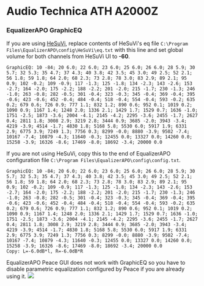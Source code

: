 # Audio Technica ATH A2000Z
### EqualizerAPO GraphicEQ
If you are using [HeSuVi](https://sourceforge.net/projects/hesuvi/), replace contents of HeSuVi's eq file `C:\Program Files\EqualizerAPO\config\HeSuVi\eq.txt` with this line and set global volume for both channels from HeSuVi UI to **-60**.
```
GraphicEQ: 10 -84; 20 6.0; 22 6.0; 23 6.0; 25 6.0; 26 6.0; 28 5.9; 30 5.7; 32 5.3; 35 4.7; 37 4.3; 40 3.8; 42 3.5; 45 3.0; 49 2.5; 52 2.1; 56 1.8; 59 1.8; 64 2.0; 68 2.3; 73 2.8; 78 3.0; 83 2.9; 89 2.1; 95 0.9; 102 -0.2; 109 -0.9; 117 -1.3; 125 -1.8; 134 -2.3; 143 -2.6; 153 -2.7; 164 -2.0; 175 -2.2; 188 -2.2; 201 -2.0; 215 -1.7; 230 -1.3; 246 -1.0; 263 -0.8; 282 -0.5; 301 -0.4; 323 -0.3; 345 -0.4; 369 -0.4; 395 -0.6; 423 -0.6; 452 -0.4; 484 -0.4; 518 -0.4; 554 -0.4; 593 -0.2; 635 0.2; 679 0.6; 726 0.9; 777 1.1; 832 1.2; 890 0.6; 952 0.1; 1019 0.2; 1090 0.9; 1167 1.4; 1248 2.0; 1336 2.1; 1429 1.7; 1529 0.7; 1636 -1.0; 1751 -2.5; 1873 -3.6; 2004 -4.1; 2145 -4.2; 2295 -3.6; 2455 -1.7; 2627 0.4; 2811 1.8; 3008 2.9; 3219 2.8; 3444 0.9; 3685 -2.0; 3943 -3.4; 4219 -3.9; 4514 -1.7; 4830 1.8; 5168 5.8; 5530 6.0; 5917 1.9; 6331 2.9; 6775 3.9; 7249 1.3; 7756 0.3; 8299 -0.0; 8880 -3.9; 9502 -7.4; 10167 -7.4; 10879 -4.3; 11640 -0.3; 12455 0.0; 13327 0.0; 14260 0.0; 15258 -3.9; 16326 -8.6; 17469 -8.0; 18692 -3.4; 20000 0.0
```
If you are not using HeSuVi, copy this to the end of EqualizerAPO configuration file `C:\Program Files\EqualizerAPO\config\config.txt`.
```
GraphicEQ: 10 -84; 20 6.0; 22 6.0; 23 6.0; 25 6.0; 26 6.0; 28 5.9; 30 5.7; 32 5.3; 35 4.7; 37 4.3; 40 3.8; 42 3.5; 45 3.0; 49 2.5; 52 2.1; 56 1.8; 59 1.8; 64 2.0; 68 2.3; 73 2.8; 78 3.0; 83 2.9; 89 2.1; 95 0.9; 102 -0.2; 109 -0.9; 117 -1.3; 125 -1.8; 134 -2.3; 143 -2.6; 153 -2.7; 164 -2.0; 175 -2.2; 188 -2.2; 201 -2.0; 215 -1.7; 230 -1.3; 246 -1.0; 263 -0.8; 282 -0.5; 301 -0.4; 323 -0.3; 345 -0.4; 369 -0.4; 395 -0.6; 423 -0.6; 452 -0.4; 484 -0.4; 518 -0.4; 554 -0.4; 593 -0.2; 635 0.2; 679 0.6; 726 0.9; 777 1.1; 832 1.2; 890 0.6; 952 0.1; 1019 0.2; 1090 0.9; 1167 1.4; 1248 2.0; 1336 2.1; 1429 1.7; 1529 0.7; 1636 -1.0; 1751 -2.5; 1873 -3.6; 2004 -4.1; 2145 -4.2; 2295 -3.6; 2455 -1.7; 2627 0.4; 2811 1.8; 3008 2.9; 3219 2.8; 3444 0.9; 3685 -2.0; 3943 -3.4; 4219 -3.9; 4514 -1.7; 4830 1.8; 5168 5.8; 5530 6.0; 5917 1.9; 6331 2.9; 6775 3.9; 7249 1.3; 7756 0.3; 8299 -0.0; 8880 -3.9; 9502 -7.4; 10167 -7.4; 10879 -4.3; 11640 -0.3; 12455 0.0; 13327 0.0; 14260 0.0; 15258 -3.9; 16326 -8.6; 17469 -8.0; 18692 -3.4; 20000 0.0
Copy: L=-6.0dB*l, R=-6.0dB*R
```
EqualizerAPO Peace GUI does not work with GraphicEQ so you have to disable parametric equalization configured by Peace if you are already using it.
![](https://raw.githubusercontent.com/jaakkopasanen/AutoEq/master/results/Sonoma%20Model%20One/innerfidelity/onear/Audio%20Technica%20ATH%20A2000Z/Audio%20Technica%20ATH%20A2000Z.png)
